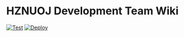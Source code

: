 # HZNUOJ Development Team Wiki

[![Test](https://github.com/hznuoj-dev/wiki/actions/workflows/test.yml/badge.svg)](https://github.com/hznuoj-dev/wiki/actions/workflows/test.yml)
[![Deploy](https://github.com/hznuoj-dev/wiki/actions/workflows/deploy.yml/badge.svg)](https://github.com/hznuoj-dev/wiki/actions/workflows/deploy.yml)

